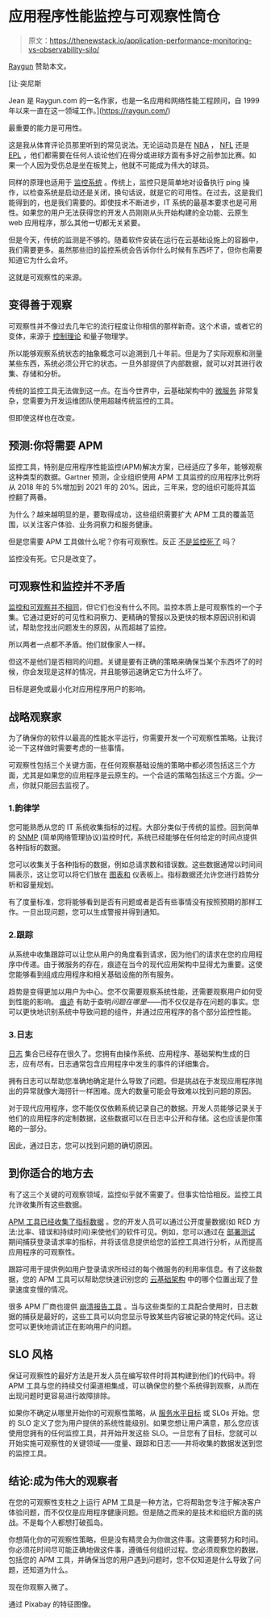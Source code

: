 # 应用程序性能监控与可观察性筒仓

> 原文：<https://thenewstack.io/application-performance-monitoring-vs-observability-silo/>

[Raygun](https://raygun.com/) 赞助本文。

 [让·突尼斯

Jean 是 Raygun.com 的一名作家，也是一名应用和网络性能工程顾问，自 1999 年以来一直在这一领域工作。](https://raygun.com/) 

最重要的能力是可用性。

这是我从体育评论员那里听到的常见说法。无论运动员是在 [NBA](http://www.nba.com/) ， [NFL](https://www.nfl.com/) 还是 [EPL](https://www.premierleague.com/) ，他们都需要在任何人谈论他们在得分或进球方面有多好之前参加比赛。如果一个人因为受伤总是坐在板凳上，他就不可能成为伟大的球员。

同样的原理也适用于 [监控系统](https://raygun.com/blog/monitoring-microservices/) 。传统上，监控只是简单地对设备执行 ping 操作，以检查系统是启动还是关闭，换句话说，就是它的可用性。在过去，这是我们能得到的，也是我们需要的。即使技术不断进步，IT 系统的最基本要求也是可用性。如果您的用户无法获得您的开发人员刚刚从头开始构建的全功能、云原生 web 应用程序，那么其他一切都无关紧要。

但是今天，传统的监测是不够的。随着软件安装在运行在云基础设施上的容器中，我们需要更多。虽然那些旧的监控系统会告诉你什么时候有东西坏了，但你也需要知道它为什么会坏。

这就是可观察性的来源。

## 变得善于观察

可观察性并不像过去几年它的流行程度让你相信的那样新奇。这个术语，或者它的变体，来源于 [控制理论](https://en.wikipedia.org/wiki/Observability) 和量子物理学。

所以能够观察系统状态的抽象概念可以追溯到几十年前。但是为了实际观察和测量某些东西，系统必须公开它的状态。一旦外部提供了内部数据，就可以对其进行收集、存储和分析。

传统的监控工具无法做到这一点。在当今世界中，云基础架构中的 [微服务](https://raygun.com/blog/what-are-microservices/) 非常复杂，您需要为开发运维团队使用超越传统监控的工具。

但即使这样也在改变。

## 预测:你将需要 APM

监控工具，特别是应用程序性能监控(APM)解决方案，已经适应了多年，能够观察这种类型的数据。Gartner 预测，企业组织使用 APM 工具监控的应用程序比例将从 2018 年的 5%增加到 2021 年的 20%。因此，三年来，您的组织可能将其监控翻了两番。

为什么？越来越明显的是，要取得成功，这些组织需要扩大 APM 工具的覆盖范围，以关注客户体验、业务洞察力和服务健康。

但是您需要 APM 工具做什么呢？你有可观察性。反正 [不是监控死了](https://speakerdeck.com/grepory/monitoring-is-dead) 吗？

监控没有死。它只是改变了。

## 可观察性和监控并不矛盾

[监控和可观察并不相同](https://thenewstack.io/monitoring-vs-observability-whats-the-difference/)，但它们也没有什么不同。监控本质上是可观察性的一个子集。它通过更好的可见性和洞察力、更精确的警报以及更快的根本原因识别和调试，帮助您找出问题发生的原因，从而超越了监控。

所以两者一点都不矛盾。他们就像家人一样。

但这不是他们是否相同的问题。关键是要有正确的策略来确保当某个东西坏了的时候，你会发现是这样的情况，并且能够迅速确定它为什么坏了。

目标是避免或最小化对应用程序用户的影响。

## 战略观察家

为了确保你的软件以最高的性能水平运行，你需要开发一个可观察性策略。让我讨论一下这样做时需要考虑的一些事情。

可观察性包括三个关键方面，在任何观察基础设施的策略中都必须包括这三个方面，尤其是如果您的应用程序是云原生的。一个合适的策略包括这三个方面。少一点，你就只能回去监视了。

### 1.韵律学

您可能熟悉从您的 IT 系统收集指标的过程。大部分类似于传统的监控。回到简单的 [SNMP](https://en.wikipedia.org/wiki/Simple_Network_Management_Protocol) (简单网络管理协议)监控时代，系统已经能够在任何给定的时间点提供各种指标的数据。

您可以收集关于各种指标的数据，例如总请求数和错误数。这些数据通常以时间间隔表示，这让您可以将它们放在 [图表和](https://raygun.com/blog/dashboard/) 仪表板上。指标数据还允许您进行趋势分析和容量规划。

有了度量标准，您将能够看到是否有问题或者是否有些事情没有按照预期的那样工作。一旦出现问题，您可以生成警报并得到通知。

### 2.跟踪

从系统中收集跟踪可以让您从用户的角度看到请求，因为他们的请求在您的应用程序中传递。由于微服务的存在，痕迹在当今的现代应用架构中显得尤为重要。这使您能够看到组成应用程序和相关基础设施的所有服务。

趋势是变得更加以用户为中心。您不仅需要观察系统性能，还需要观察用户如何受到性能的影响。 [痕迹](https://raygun.com/documentation/product-guides/apm/traces/) 有助于查明*问题在哪里*——而不仅仅是存在问题的事实。您可以更快地识别系统中导致问题的组件，并通过应用程序的各个部分监控性能。

### 3.日志

[日志](https://raygun.com/blog/c-sharp-logging-best-practices/) 集合已经存在很久了。您拥有由操作系统、应用程序、基础架构生成的日志，应有尽有。日志通常包含应用程序中发生的事件的详细集合。

拥有日志可以帮助您准确地确定是什么导致了问题。但是挑战在于发现应用程序抛出的异常就像大海捞针一样困难。庞大的数量可能会导致难以找到问题的原因。

对于现代应用程序，您不能仅仅依赖系统记录自己的数据。开发人员能够记录关于他们的应用程序的定制数据，这些数据可以在日志中公开和存储。这也应该是你策略的一部分。

因此，通过日志，您可以找到问题的确切原因。

## 到你适合的地方去

有了这三个关键的可观察领域，监控似乎就不需要了。但事实恰恰相反。监控工具允许收集所有这些数据。

[APM 工具已经收集了指标数据](https://raygun.com/blog/apm-tools/) 。您的开发人员可以通过公开度量数据(如 RED 方法:比率、错误和持续时间)来使他们的软件可见。例如，您可以通过在 [部署测试](https://raygun.com/blog/software-deployment-tools/) 期间捕获登录请求率的指标，并将该信息提供给您的监控工具进行分析，从而提高应用程序的可观察性。

跟踪可用于提供例如用户登录请求所经过的每个微服务的利用率信息。有了这些数据，您的 APM 工具可以帮助您快速识别您的 [云基础架构](https://raygun.com/blog/cloud-monitoring-best-practices/) 中的哪个位置出现了登录速度变慢的情况。

很多 APM 厂商也提供 [崩溃报告工具](https://raygun.com/platform/crash-reporting) 。当与这些类型的工具配合使用时，日志数据的捕获是最好的，这些工具可以向您显示导致某些内容被记录的特定代码。这让您可以更快地调试正在影响用户的问题。

## SLO 风格

保证可观察性的最好方法是开发人员在编写软件时将其构建到他们的代码中。将 APM 工具与您的持续交付渠道相集成，可以确保您的整个系统得到观察，从而在出现问题时更容易进行故障排除。

如果你不确定从哪里开始你的可观察性策略，从 [服务水平目标](https://landing.google.com/sre/sre-book/chapters/service-level-objectives/) 或 SLOs 开始。您的 SLO 定义了您为用户提供的系统性能级别。如果您想让用户满意，那么您应该使用您拥有的任何监控工具，并开始开发这些 SLO。一旦您有了目标，您就可以开始实施可观察性的关键领域——度量、跟踪和日志——并将收集的数据发送到您的监控工具。

## 结论:成为伟大的观察者

在您的可观察性支柱之上运行 APM 工具是一种方法，它将帮助您专注于解决客户体验问题，而不仅仅是应用程序健康问题。但是随之而来的是技术和组织方面的挑战。不是每个人都想打破孤岛。

你想简化你的可观察性策略，但是没有精灵会为你做这件事。这需要努力和时间。你必须花时间尽可能正确地做这件事，遵循任何组织过程。您必须观察您的数据，包括您的 APM 工具，并确保当您的用户遇到问题时，您不仅知道是什么导致了问题，还知道为什么。

现在你观察入微了。

通过 Pixabay 的特征图像。

<svg xmlns:xlink="http://www.w3.org/1999/xlink" viewBox="0 0 68 31" version="1.1"><title>Group</title> <desc>Created with Sketch.</desc></svg>